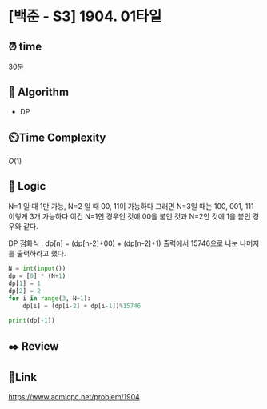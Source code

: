 # [백준 - S3] 1904. 01타일

## ⏰ **time**

30분

## :pushpin: **Algorithm**

- DP

## ⏲️**Time Complexity**

$O(1)$

## :round_pushpin: **Logic**
N=1 일 때 1만 가능, N=2 일 때 00, 11이 가능하다
그러면 N=3일 때는 100, 001, 111 이렇게 3개 가능하다
이건 N=1인 경우인 것에 00을 붙인 것과 N=2인 것에 1을 붙인 경우와 같다.

DP 점화식 : dp[n] = (dp[n-2]+00) + (dp[n-2]+1)
출력에서 15746으로 나눈 나머지를 출력하라고 했다.

```python
N = int(input())
dp = [0] * (N+1)
dp[1] = 1
dp[2] = 2
for i in range(3, N+1):
    dp[i] = (dp[i-2] + dp[i-1])%15746

print(dp[-1])
```


## :black_nib: **Review**  


## 📡**Link**
https://www.acmicpc.net/problem/1904
